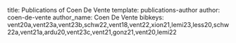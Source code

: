 title: Publications of Coen De Vente
template: publications-author
author: coen-de-vente
author_name: Coen De Vente
bibkeys: vent20a,vent23a,vent23b,schw22,vent18,vent22,xion21,lemi23,less20,schw22a,vent21a,ardu20,vent23c,vent21,gonz21,vent20,lemi22